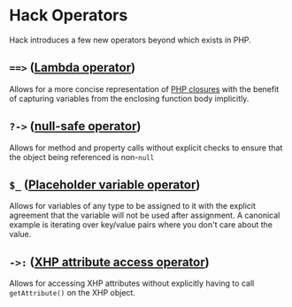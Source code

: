 # Hack Operators

Hack introduces a few new operators beyond which exists in PHP.

## `==>` ([Lambda operator](lambda.md))

Allows for a more concise representation of [PHP closures](http://php.net/manual/en/functions.anonymous.php) with the benefit of capturing variables from the enclosing function body implicitly.

## `?->` ([null-safe operator](null-safe.md))

Allows for method and property calls without explicit checks to ensure that the object being referenced is non-`null`

## `$_` ([Placeholder variable operator](placeholder-variable.md))

Allows for variables of any type to be assigned to it with the explicit agreement that the variable will not be used after assignment. A canonical example is iterating over key/value pairs where you don't care about the value.

## `->:` ([XHP attribute access operator](xhp-attributes-access.md))

Allows for accessing XHP attributes without explicitly having to call `getAttribute()` on the XHP object.
